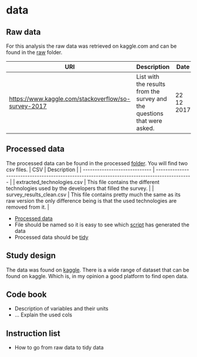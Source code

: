 # data

## Raw data
For this analysis the raw data was retrieved on kaggle.com and can be found in the [raw](/raw/) folder.

| URI                                                   | Description                                                               | Date       |
| ----------------------------------------------------- | ------------------------------------------------------------------------- | ---------- |
| https://www.kaggle.com/stackoverflow/so-survey-2017   | List with the results from the survey and the questions that were asked.  | 22 12 2017 |

## Processed data
The processed data can be found in the processed [folder](processed/). You will find two csv files.
| CSV                           | Description                                                                                   |
| ----------------------------- | --------------------------------------------------------------------------------------------- |
| extracted_technologies.csv    | This file contains the different technologies used by the developers that filled the survey.  |
| survey_results_clean.csv      | This file contains pretty much the same as its raw version the only difference being is that the used technologies are removed from it. |

 * [Processed data](processed/readme.md)
 * File should be named so it is easy to see which [script](../code/) has generated the data
 * Processed data should be [tidy](https://github.com/jtleek/datasharing)

## Study design
The data was found on [kaggle](https://www.kaggle.com). There is a wide range of dataset that can be found on kaggle. Which is, in my opinion a good platform to find open data.

## Code book
 * Description of variables and their units
 * ...
Explain the used cols
## Instruction list
 * How to go from raw data to tidy data
